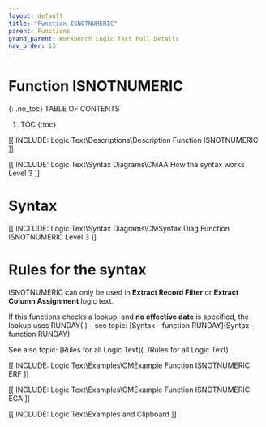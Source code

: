 ```yaml
---
layout: default
title: "Function ISNOTNUMERIC"
parent: Functions
grand_parent: Workbench Logic Text Full Details
nav_order: 13
---
```

# Function ISNOTNUMERIC
{: .no_toc}
TABLE OF CONTENTS 
1. TOC
{:toc}  

[[ INCLUDE: Logic Text\Descriptions\Description Function ISNOTNUMERIC ]]

[[ INCLUDE: Logic Text\Syntax Diagrams\CMAA How the syntax works Level 3 ]]

# Syntax 

[[ INCLUDE: Logic Text\Syntax Diagrams\CMSyntax Diag Function ISNOTNUMERIC Level 3 ]]

# Rules for the syntax 

ISNOTNUMERIC can only be used in **Extract Record Filter** or **Extract Column Assignment** logic text.

If this functions checks a lookup, and **no effective date** is specified, the lookup uses RUNDAY\( \) - see topic: [Syntax - function RUNDAY](Syntax - function RUNDAY)

See also topic: [Rules for all Logic Text](../Rules for all Logic Text) 

[[ INCLUDE: Logic Text\Examples\CMExample Function ISNOTNUMERIC ERF ]]

[[ INCLUDE: Logic Text\Examples\CMExample Function ISNOTNUMERIC ECA ]]

[[ INCLUDE: Logic Text\Examples and Clipboard ]]

